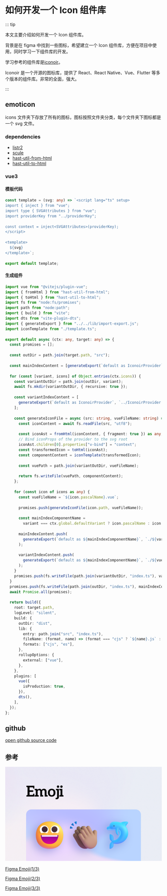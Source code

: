 # 如何开发一个 Icon 组件库

::: tip

本文主要介绍如何开发一个 Icon 组件库。

背景是在 figma 中找到一些图标，希望建立一个 Icon 组件库，方便在项目中使用，同时学习一下组件库的开发。

学习参考的组件库是[iconoir](https://iconoir.com)。

Iconoir 是一个开源的图标库，提供了 React、React Native、Vue、Flutter 等多个版本的组件库。非常的全面，强大。

:::

## emoticon

icons 文件夹下存放了所有的图标，图标按照文件夹分类，每个文件夹下图标都是一个 svg 文件。

### dependencies

- [listr2](https://listr2.kilic.dev/)
- [scule](https://www.npmjs.com/package/scule)
- [hast-util-from-html](https://www.npmjs.com/package/hast-util-from-html)
- [hast-util-to-html](https://www.npmjs.com/package/hast-util-to-html)

### vue3

#### 模板代码

```ts
const template = (svg: any) => `<script lang="ts" setup>
import { inject } from "vue";
import type { SVGAttributes } from "vue";
import providerKey from "../providerKey";

const context = inject<SVGAttributes>(providerKey);
</script>

<template>
  ${svg}
</template>`;

export default template;
```

#### 生成组件

```ts
import vue from "@vitejs/plugin-vue";
import { fromHtml } from "hast-util-from-html";
import { toHtml } from "hast-util-to-html";
import fs from "node:fs/promises";
import path from "node:path";
import { build } from "vite";
import dts from "vite-plugin-dts";
import { generateExport } from "../../lib/import-export.js";
import iconTemplate from "./template.ts";

export default async (ctx: any, target: any) => {
  const promises = [];

  const outDir = path.join(target.path, "src");

  const mainIndexContent = [generateExport(`default as IconoirProvider`, `./IconoirProvider.vue`)];

  for (const [variant, icons] of Object.entries(ctx.icons)) {
    const variantOutDir = path.join(outDir, variant);
    await fs.mkdir(variantOutDir, { recursive: true });

    const variantIndexContent = [
      generateExport(`default as IconoirProvider`, `../IconoirProvider.vue`),
    ];

    const generateIconFile = async (src: string, vueFileName: string) => {
      const iconContent = await fs.readFile(src, "utf8");

      const iconAst = fromHtml(iconContent, { fragment: true }) as any;
      // Bind iconProps of the provider to the svg root
      iconAst.children[0].properties["v-bind"] = "context";
      const transformedIcon = toHtml(iconAst);
      const componentContent = iconTemplate(transformedIcon);

      const vuePath = path.join(variantOutDir, vueFileName);

      return fs.writeFile(vuePath, componentContent);
    };

    for (const icon of icons as any) {
      const vueFileName = `${icon.pascalName}.vue`;

      promises.push(generateIconFile(icon.path, vueFileName));

      const mainIndexComponentName =
        variant === ctx.global.defaultVariant ? icon.pascalName : icon.pascalNameVariant;

      mainIndexContent.push(
        generateExport(`default as ${mainIndexComponentName}`, `./${variant}/${vueFileName}`)
      );

      variantIndexContent.push(
        generateExport(`default as ${mainIndexComponentName}`, `./${vueFileName}`)
      );
    }
    promises.push(fs.writeFile(path.join(variantOutDir, "index.ts"), variantIndexContent.join("")));
  }
  promises.push(fs.writeFile(path.join(outDir, "index.ts"), mainIndexContent.join("")));
  await Promise.all(promises);

  return build({
    root: target.path,
    logLevel: "silent",
    build: {
      outDir: "dist",
      lib: {
        entry: path.join("src", "index.ts"),
        fileName: (format, name) => (format === "cjs" ? `${name}.js` : `esm/${name}.mjs`),
        formats: ["cjs", "es"],
      },
      rollupOptions: {
        external: ["vue"],
      },
    },
    plugins: [
      vue({
        isProduction: true,
      }),
      dts(),
    ],
  });
};
```

## github

[open github source code](https://github.com/godwei123/emoticon)

## 参考

![emoji.png](../public/emoji_cover.png)

[Figma Emoji(1/3)](<https://www.figma.com/design/Kuy86cohBN51zYAOzIZFvt/Fluent-emoji-%E2%80%94-1-(Community)>)

[Figma Emoji(2/3)](<https://www.figma.com/design/VWVcZFHjhr1MG0ykvg7tiI/Fluent-emoji-%E2%80%94-2-(Community)>)

[Figma Emoji(3/3)](<https://www.figma.com/design/z2pawSgzk7DXTWevfSOVIz/Fluent-emoji-%E2%80%94-3-(Community)>)
